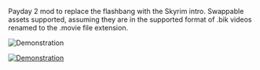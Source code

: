 Payday 2 mod to replace the flashbang with the Skyrim intro. Swappable assets supported, assuming they are in the supported format of .bik videos renamed to the .movie file extension.

![Demonstration](https://www.youtube.com/watch?v=0aAljLT40Z8)

[![Demonstration](https://img.youtube.com/vi/0aAljLT40Z8/0.jpg)](https://www.youtube.com/watch?v=0aAljLT40Z8)
